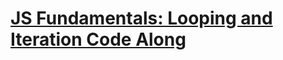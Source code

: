 # [JS Fundamentals: Looping and Iteration Code Along](https://learn.co/tracks/online-software-engineering-structured/front-end-web-programming/manipulating-the-dom/js-fundamentals-looping-and-iteration-code-along)

